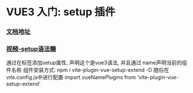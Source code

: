 # VUE3 入门: setup 插件

### [文档地址](https://cn.vuejs.org/guide/essentials/reactivity-fundamentals.html)

### [视频-setup语法糖](https://www.bilibili.com/video/BV1Za4y1r7KE?p=10&spm_id_from=pageDriver&vd_source=b5c04f54b8a7ce0b4d5deef9989f7f9f)
    

通过在标签添加setup属性, 声明这个是vue3语法, 并且通过 name声明当前的组件名称
    组件安装方式: npm i vite-plugin-vue-setup-extend -D
    随后在vite.config.js中进行配置
    import vueNamePlugins from 'vite-plugin-vue-setup-extend'